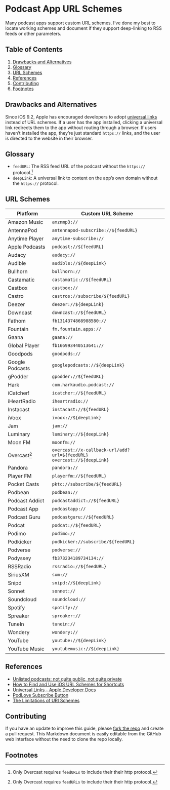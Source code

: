 # Podcast App URL Schemes
Many podcast apps support custom URL schemes. I’ve done my best to locate working schemes and document if they support deep-linking to RSS feeds or other parameters.

## Table of Contents
1. [Drawbacks and Alternatives](#drawbacks-and-alternatives)
1. [Glossary](#glossary)
1. [URL Schemes](#url-schemes)
1. [References](#references)
1. [Contributing](#contributing)
1. [Footnotes](#footnotes)

## Drawbacks and Alternatives
Since iOS 9.2, Apple has encouraged developers to adopt [universal links](https://developer.apple.com/documentation/xcode/allowing-apps-and-websites-to-link-to-your-content) instead of URL schemes. If a user has the app installed, clicking a universal link redirects them to the app without routing through a browser. If users haven’t installed the app, they’re just standard `https://` links, and the user is directed to the website in their browser.

## Glossary
* `feedURL`: The RSS feed URL of the podcast without the `https://` protocol.[^1]
* `deepLink`: A universal link to content on the app’s own domain without the `https://` protocol.

## URL Schemes
| Platform        | Custom URL Scheme                                                            |
|-----------------|------------------------------------------------------------------------------|
| Amazon Music    | `amznmp3://`                                                                 |
| AntennaPod      | `antennapod-subscribe://${feedURL}`                                          |
| Anytime Player  | `anytime-subscribe://`                                                       |
| Apple Podcasts  | `podcast://${feedURL}`                                                       |
| Audacy          | `audacy://`                                                                  |
| Audible         | `audible://${deepLink}`                                                      |
| Bullhorn        | `bullhorn://`                                                                |
| Castamatic      | `castamatic://${feedURL}`                                                              |
| Castbox         | `castbox://`                                                                 |
| Castro          | `castros://subscribe/${feedURL}`                                             |
| Deezer          | `deezer://${deepLink}`                                                       |
| Downcast        | `downcast://${feedURL}`                                                      |
| Fathom          | `fb1314374868988580://`                                                      |
| Fountain        | `fm.fountain.apps://`                                                        |
| Gaana           | `gaana://`                                                                   |
| Global Player   | `fb166993440513641://`                                                       |
| Goodpods        | `goodpods://`                                                                |
| Google Podcasts | `googlepodcasts://${deepLink}`                                               |
| gPodder         | `gpodder://${feedURL}`                                                       |
| Hark            | `com.harkaudio.podcast://`                                                   |
| iCatcher!       | `icatcher://${feedURL}`                                                      |
| iHeartRadio     | `iheartradio://`                                                             |
| Instacast       | `instacast://${feedURL}`                                                     |
| iVoox           | `ivoox://${deepLink}`                                                        |
| Jam             | `jam://`                                                                     |
| Luminary        | `luminary://${deepLink}`                                                     |
| Moon FM         | `moonfm://`                                                                  |
| Overcast[^1]    | `overcast://x-callback-url/add?url=${feedURL}` <br> `overcast://${deepLink}` |
| Pandora         | `pandora://`                                                                 |
| Player FM       | `playerfm://${feedURL}`                                                      |
| Pocket Casts    | `pktc://subscribe/${feedURL}`                                                |
| Podbean         | `podbean://`                                                                 |
| Podcast Addict  | `podcastaddict://${feedURL}`                                                 |
| Podcast App     | `podcastapp://`                                                              |
| Podcast Guru    | `podcastguru://${feedURL}`                                                   |
| Podcat          | `podcat://${feedURL}`                                                        |
| Podimo          | `podimo://`                                                                  |
| Podkicker       | `podkicker://subscribe/${feedURL}`                                           |
| Podverse        | `podverse://`                                                                |
| Podyssey        | `fb373234189734134://`                                                       |
| RSSRadio        | `rssradio://${feedURL}`                                                      |
| SiriusXM        | `sxm://`                                                                     |
| Snipd           | `snipd://${deepLink}`                                                        |
| Sonnet          | `sonnet://`                                                                  |
| Soundcloud      | `soundcloud://`                                                              |
| Spotify         | `spotify://`                                                                 |
| Spreaker        | `spreaker://`                                                                |
| TuneIn          | `tunein://`                                                                  |
| Wondery         | `wondery://`                                                                 |
| YouTube         | `youtube://${deepLink}`                                                      |
| YouTube Music   | `youtubemusic://${deepLink}`                                                 |

## References
* [Unlisted podcasts: not quite public, not quite private](https://pacific-content.com/unlisted-podcasts-not-quite-public-not-quite-private/)
* [How to Find and Use iOS URL Schemes for Shortcuts](https://medium.com/p/986c2540c788)
* [Universal Links - Apple Developer Docs](https://developer.apple.com/documentation/xcode/allowing-apps-and-websites-to-link-to-your-content)
* [PodLove Subscribe Button](https://github.com/podlove/podlove-subscribe-button/blob/master/src/coffee/clients.coffee)
* [The Limitations of URI Schemes](https://www.branch.io/glossary/uri-schemes/#:~:text=The%20Limitations%20of%20URI%20Schemes)

## Contributing
If you have an update to improve this guide, please [fork the repo](https://github.com/nathangathright/podcast-platform-links/fork) and create a pull request. This Markdown document is easily editable from the GitHub web interface without the need to clone the repo locally.

## Footnotes
[^1]: Only Overcast requires `feedURLs` to include their their http protocol.
